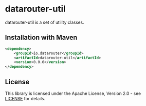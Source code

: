 # datarouter-util

datarouter-util is a set of utility classes.


## Installation with Maven

```xml
<dependency>
	<groupId>io.datarouter</groupId>
	<artifactId>datarouter-util</artifactId>
	<version>0.0.6</version>
</dependency>
```

## License

This library is licensed under the Apache License, Version 2.0 - see [LICENSE](../LICENSE) for details.
